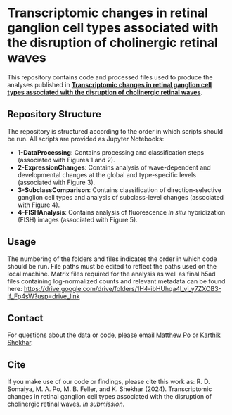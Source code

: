 # Transcriptomic changes in retinal ganglion cell types associated with the disruption of cholinergic retinal waves

This repository contains code and processed files used to produce the analyses published in [**Transcriptomic changes in retinal ganglion cell types associated with the disruption of cholinergic retinal waves**](https://www.biorxiv.org/content/10.1101/2024.12.05.627027v1).

## Repository Structure

The repository is structured according to the order in which scripts should be run. All scripts are provided as Jupyter Notebooks:
* **1-DataProcessing**: Contains processing and classification steps (associated with Figures 1 and 2).
* **2-ExpressionChanges**: Contains analysis of wave-dependent and developmental changes at the global and type-specific levels (associated with Figure 3).
* **3-SubclassComparison**: Contains classification of direction-selective ganglion cell types and analysis of subclass-level changes (associated with Figure 4).
* **4-FISHAnalysis**: Contains analysis of fluorescence *in situ* hybridization (FISH) images (associated with Figure 5).

## Usage

The numbering of the folders and files indicates the order in which code should be run. File paths must be edited to reflect the paths used on the local machine. Matrix files required for the analysis as well as final h5ad files containing log-normalized counts and relevant metadata can be found here:
https://drive.google.com/drive/folders/1H4-ibHUhqa4l_vi_y7ZXOB3-lf_Fp4sW?usp=drive_link

## Contact

For questions about the data or code, please email [Matthew Po](mailto:matthew.po@berkeley.edu) or [Karthik Shekhar](mailto:kshekhar@berkeley.edu).

## Cite

If you make use of our code or findings, please cite this work as:
R. D. Somaiya, M. A. Po, M. B. Feller, and K. Shekhar (2024). Transcriptomic changes in retinal ganglion cell types associated with the disruption of cholinergic retinal waves. *In submission*.
